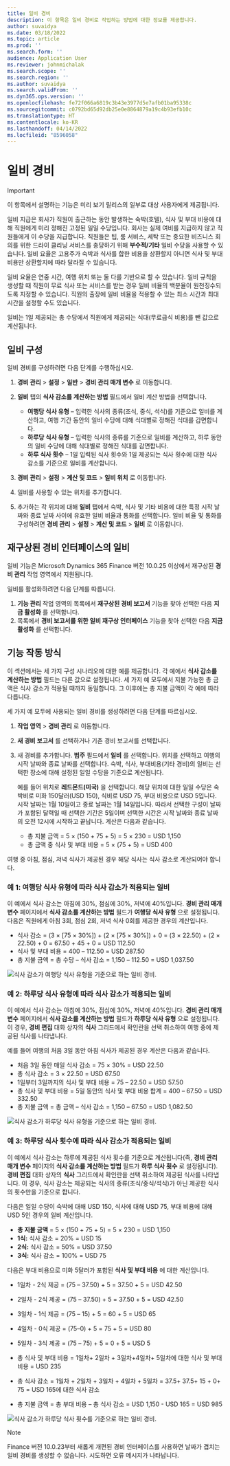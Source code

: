 ```yaml
---
title: 일비 경비
description: 이 항목은 일비 경비로 작업하는 방법에 대한 정보를 제공합니다.
author: suvaidya
ms.date: 03/18/2022
ms.topic: article
ms.prod: ''
ms.search.form: ''
audience: Application User
ms.reviewer: johnmichalak
ms.search.scope: ''
ms.search.region: ''
ms.author: suvaidya
ms.search.validFrom: ''
ms.dyn365.ops.version: ''
ms.openlocfilehash: fe72f066a6819c3b43e3977d5e7afb01ba95338c
ms.sourcegitcommit: c0792bd65d92db25e0e8864879a19c4b93efb10c
ms.translationtype: HT
ms.contentlocale: ko-KR
ms.lasthandoff: 04/14/2022
ms.locfileid: "8596058"
---
```

# <a name="per-diem-expenses"></a>일비 경비

> [!IMPORTANT] 
> 이 항목에서 설명하는 기능은 미리 보기 릴리스의 일부로 대상 사용자에게 제공됩니다.

일비 지급은 회사가 직원이 출근하는 동안 발생하는 숙박(호텔), 식사 및 부대 비용에 대해 직원에게 미리 정해진 고정된 일일 수당입니다. 회사는 실제 여비를 지급하지 않고 직원들에게 이 수당을 지급합니다. 직원들은 팁, 룸 서비스, 세탁 또는 중요한 비즈니스 회의를 위한 드라이 클리닝 서비스를 충당하기 위해 **부수적/기타** 일비 수당을 사용할 수 있습니다. 일비 요율은 고용주가 숙박과 식사를 합한 비용을 상환할지 아니면 식사 및 부대 비용만 상환할지에 따라 달라질 수 있습니다.

일비 요율은 연중 시간, 여행 위치 또는 둘 다를 기반으로 할 수 있습니다. 일비 규칙을 생성할 때 직원이 무료 식사 또는 서비스를 받는 경우 일비 비율의 백분율이 원천징수되도록 지정할 수 있습니다. 직원의 출장에 일비 비율을 적용할 수 있는 최소 시간과 최대 시간을 설정할 수도 있습니다.

일비는 1일 제공되는 총 수당에서 직원에게 제공되는 식대(무료급식 비용)를 뺀 값으로 계산됩니다.

## <a name="configure-per-diems"></a>일비 구성

일비 경비를 구성하려면 다음 단계를 수행하십시오.

1. **경비 관리** \> **설정** \> **일반** \> **경비 관리 매개 변수** 로 이동합니다.
2. **일비** 탭의 **식사 감소를 계산하는 방법** 필드에서 일비 계산 방법을 선택합니다.

    - **여행당 식사 유형** – 입력한 식사의 종류(조식, 중식, 석식)를 기준으로 일비를 계산하고, 여행 기간 동안의 일비 수당에 대해 식대별로 정해진 식대를 감면합니다.
    - **하루당 식사 유형** – 입력한 식사의 종류를 기준으로 일비를 계산하고, 하루 동안의 일비 수당에 대해 식대별로 정해진 식대를 감면합니다.
    - **하루 식사 횟수** – 1일 입력된 식사 횟수와 1일 제공되는 식사 횟수에 대한 식사 감소를 기준으로 일비를 계산합니다.

3. **경비 관리** \> **설정** \> **계산 및 코드** \> **일비 위치** 로 이동합니다.
4. 일비를 사용할 수 있는 위치를 추가합니다.
5. 추가하는 각 위치에 대해 **일비** 탭에서 숙박, 식사 및 기타 비용에 대한 특정 시작 날짜와 종료 날짜 사이에 유효한 일비 비율과 통화를 선택합니다. 일비 비율 및 통화를 구성하려면 **경비 관리** \> **설정** \> **계산 및 코드** \> **일비** 로 이동합니다.

## <a name="per-diems-in-the-reimagined-expense-interface"></a>재구상된 경비 인터페이스의 일비

일비 기능은 Microsoft Dynamics 365 Finance 버전 10.0.25 이상에서 재구상된 **경비 관리** 작업 영역에서 지원됩니다.

일비를 활성화하려면 다음 단계를 따릅니다.

1. **기능 관리** 작업 영역의 목록에서 **재구상된 경비 보고서** 기능을 찾아 선택한 다음 **지금 활성화** 를 선택합니다.
2. 목록에서 **경비 보고서를 위한 일비 재구상 인터페이스** 기능을 찾아 선택한 다음 **지금 활성화** 를 선택합니다.

## <a name="how-the-feature-works"></a>기능 작동 방식

이 섹션에서는 세 가지 구성 시나리오에 대한 예를 제공합니다. 각 예에서 **식사 감소를 계산하는 방법** 필드는 다른 값으로 설정됩니다. 세 가지 예 모두에서 지불 가능한 총 금액은 식사 감소가 적용될 때까지 동일합니다. 그 이후에는 총 지불 금액이 각 예에 따라 다릅니다.

세 가지 예 모두에 사용되는 일비 경비를 생성하려면 다음 단계를 따르십시오.

1. **작업 영역** \> **경비 관리** 로 이동합니다.
2. **새 경비 보고서** 를 선택하거나 기존 경비 보고서를 선택합니다.
3. 새 경비를 추가합니다. **범주** 필드에서 **일비** 를 선택합니다. 위치를 선택하고 여행의 시작 날짜와 종료 날짜를 선택합니다. 숙박, 식사, 부대비용(기타 경비)의 일비는 선택한 장소에 대해 설정된 일일 수당을 기준으로 계산됩니다.

    예를 들어 위치로 **레드몬드(미국)** 을 선택합니다. 해당 위치에 대한 일일 수당은 숙박비로 미화 150달러(USD 150), 식비로 USD 75, 부대 비용으로 USD 5입니다. 시작 날짜는 1월 10일이고 종료 날짜는 1월 14일입니다. 따라서 선택한 구성이 날짜가 포함된 달력일 때 선택한 기간은 5일이며 선택한 시간은 시작 날짜와 종료 날짜의 오전 12시에 시작하고 끝납니다. 계산은 다음과 같습니다.

    - 총 지불 금액 = 5 × (150 + 75 + 5) = 5 × 230 = USD 1,150
    - 총 금액 중 식사 및 부대 비용 = 5 × (75 + 5) = USD 400

여행 중 아침, 점심, 저녁 식사가 제공된 경우 해당 식사는 식사 감소로 계산되어야 합니다.

### <a name="example-1-per-diem-where-meal-reductions-are-based-on-meal-type-per-trip"></a>예 1: 여행당 식사 유형에 따라 식사 감소가 적용되는 일비

이 예에서 식사 감소는 아침에 30%, 점심에 30%, 저녁에 40%입니다. **경비 관리 매개 변수** 페이지에서 **식사 감소를 계산하는 방법** 필드가 **여행당 식사 유형** 으로 설정됩니다. 다음은 직원에게 아침 3회, 점심 2회, 저녁 식사 0회를 제공한 경우의 계산입니다.

- 식사 감소 = (3 × \[75 × 30%\]) + (2 × \[75 × 30%\]) + 0 = (3 × 22.50) + (2 × 22.50) + 0 = 67.50 + 45 + 0 = USD 112.50
- 식사 및 부대 비용 = 400 – 112.50 = USD 287.50
- 총 지불 금액 = 총 수당 – 식사 감소 = 1,150 – 112.50 = USD 1,037.50

![식사 감소가 여행당 식사 유형을 기준으로 하는 일비 경비.](media/1-meal-type-per-trip.png)

### <a name="example-2-per-diem-where-meal-reductions-are-based-on-meal-type-per-day"></a>예 2: 하루당 식사 유형에 따라 식사 감소가 적용되는 일비

이 예에서 식사 감소는 아침에 30%, 점심에 30%, 저녁에 40%입니다. **경비 관리 매개 변수** 페이지에서 **식사 감소를 계산하는 방법** 필드가 **하루당 식사 유형** 으로 설정됩니다. 이 경우, **경비 편집** 대화 상자의 **식사** 그리드에서 확인란을 선택 취소하여 여행 중에 제공된 식사를 나타냅니다.

예를 들어 여행의 처음 3일 동안 아침 식사가 제공된 경우 계산은 다음과 같습니다.

- 처음 3일 동안 매일 식사 감소 = 75 × 30% = USD 22.50
- 총 식사 감소 = 3 × 22.50 = USD 67.50
- 1일부터 3일까지의 식사 및 부대 비용 = 75 – 22.50 = USD 57.50
- 총 식사 및 부대 비용 = 5일 동안의 식사 및 부대 비용 합계 = 400 – 67.50 = USD 332.50
- 총 지불 금액 = 총 금액 – 식사 감소 = 1,150 – 67.50 = USD 1,082.50

![식사 감소가 하루당 식사 유형을 기준으로 하는 일비 경비.](media/2-meal-type-per-day.png)

### <a name="example-3-per-diem-where-meal-reductions-are-based-on-number-of-meals-per-day"></a>예 3: 하루당 식사 횟수에 따라 식사 감소가 적용되는 일비

이 예에서 식사 감소는 하루에 제공된 식사 횟수를 기준으로 계산됩니다(즉, **경비 관리 매개 변수** 페이지의 **식사 감소를 계산하는 방법** 필드가 **하루 식사 횟수** 로 설정됩니다). **경비 편집** 대화 상자의 **식사** 그리드에서 확인란을 선택 취소하여 제공된 식사를 나타냅니다.
이 경우, 식사 감소는 제공되는 식사의 종류(조식/중식/석식)가 아닌 제공한 식사의 횟수만을 기준으로 합니다.

다음은 일일 수당이 숙박에 대해 USD 150, 식사에 대해 USD 75, 부대 비용에 대해 USD 5인 경우의 일비 계산입니다.

- **총 지불 금액** = 5 × (150 + 75 + 5) = 5 × 230 = USD 1,150
- **1식:** 식사 감소 = 20% = USD 15
- **2식:** 식사 감소 = 50% = USD 37.50
- **3식:** 식사 감소 = 100% = USD 75

다음은 부대 비용으로 미화 5달러가 포함된 **식사 및 부대 비용** 에 대한 계산입니다.

- 1일차 - 2식 제공 = (75 – 37.50) + 5 = 37.50 + 5 = USD 42.50
- 2일차 - 2식 제공 = (75 – 37.50) + 5 = 37.50 + 5 = USD 42.50
- 3일차 - 1식 제공 = (75 – 15) + 5 = 60 + 5 = USD 65
- 4일차 - 0식 제공 = (75–0) + 5 = 75 + 5 = USD 80
- 5일차 - 3식 제공 = (75 – 75) + 5 = 0 + 5 = USD 5

- 총 식사 및 부대 비용 = 1일차+ 2일차 + 3일차+4일차+ 5일차에 대한 식사 및 부대 비용 = USD 235
- 총 식사 감소 = 1일차 + 2일차 + 3일차 + 4일차 + 5일차 = 37.5+ 37.5+ 15 + 0+ 75 = USD 165에 대한 식사 감소
- 총 지불 금액 = 총 부대 비용 – 총 식사 감소 = USD 1,150 - USD 165 = USD 985

![식사 감소가 하루당 식사 횟수를 기준으로 하는 일비 경비.](media/3-number-of-meals-per-day.png)

> [!NOTE]
> Finance 버전 10.0.23부터 새롭게 개편된 경비 인터페이스를 사용하면 날짜가 겹치는 일비 경비를 생성할 수 없습니다. 시도하면 오류 메시지가 나타납니다.
